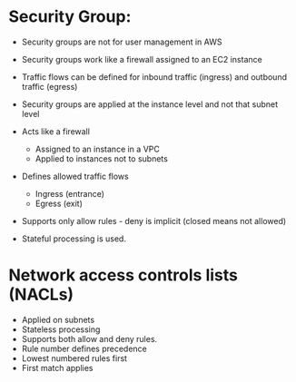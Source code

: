 # Security Group:

* Security groups are not for user management in AWS
* Security groups work like a firewall assigned to an EC2 instance
* Traffic flows can be defined for inbound traffic (ingress) and outbound traffic (egress)
* Security groups are applied at the instance level and not that subnet level

* Acts like a firewall
	- Assigned to an instance in a VPC
	- Applied to instances not to subnets
* Defines allowed traffic flows
	- Ingress (entrance)
	- Egress (exit)
* Supports only allow rules - deny is implicit (closed means not allowed)
* Stateful processing is used.

# Network access controls lists (NACLs)

* Applied on subnets
* Stateless processing
* Supports both allow and deny rules. 
* Rule number defines precedence
* Lowest numbered rules first
* First match applies
